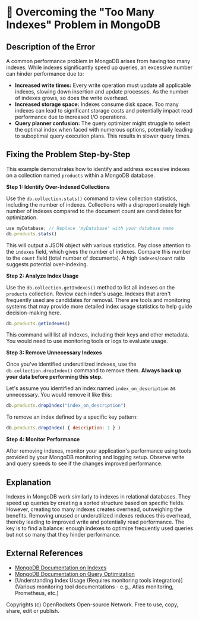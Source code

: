 # 🐞 Overcoming the "Too Many Indexes" Problem in MongoDB


## Description of the Error

A common performance problem in MongoDB arises from having too many indexes. While indexes significantly speed up queries, an excessive number can hinder performance due to:

* **Increased write times:** Every write operation must update all applicable indexes, slowing down insertion and update processes.  As the number of indexes grows, so does the write overhead.
* **Increased storage space:** Indexes consume disk space.  Too many indexes can lead to significant storage costs and potentially impact read performance due to increased I/O operations.
* **Query planner confusion:** The query optimizer might struggle to select the optimal index when faced with numerous options, potentially leading to suboptimal query execution plans.  This results in slower query times.


## Fixing the Problem Step-by-Step

This example demonstrates how to identify and address excessive indexes on a collection named `products` within a MongoDB database.

**Step 1: Identify Over-Indexed Collections**

Use the `db.collection.stats()` command to view collection statistics, including the number of indexes.  Collections with a disproportionately high number of indexes compared to the document count are candidates for optimization.

```javascript
use myDatabase; // Replace 'myDatabase' with your database name
db.products.stats()
```

This will output a JSON object with various statistics. Pay close attention to the `indexes` field, which gives the number of indexes.  Compare this number to the `count` field (total number of documents).  A high `indexes`/`count` ratio suggests potential over-indexing.


**Step 2: Analyze Index Usage**

Use the `db.collection.getIndexes()` method to list all indexes on the `products` collection.  Review each index's usage.  Indexes that aren't frequently used are candidates for removal.  There are tools and monitoring systems that may provide more detailed index usage statistics to help guide decision-making here.

```javascript
db.products.getIndexes()
```

This command will list all indexes, including their keys and other metadata.  You would need to use monitoring tools or logs to evaluate usage.


**Step 3: Remove Unnecessary Indexes**

Once you've identified underutilized indexes, use the `db.collection.dropIndex()` command to remove them.  **Always back up your data before performing this step.**

Let's assume you identified an index named `index_on_description` as unnecessary.  You would remove it like this:

```javascript
db.products.dropIndex("index_on_description")
```

To remove an index defined by a specific key pattern:
```javascript
db.products.dropIndex( { description: 1 } )
```

**Step 4: Monitor Performance**

After removing indexes, monitor your application's performance using tools provided by your MongoDB monitoring and logging setup.  Observe write and query speeds to see if the changes improved performance.


## Explanation

Indexes in MongoDB work similarly to indexes in relational databases. They speed up queries by creating a sorted structure based on specific fields. However, creating too many indexes creates overhead, outweighing the benefits.  Removing unused or underutilized indexes reduces this overhead, thereby leading to improved write and potentially read performance. The key is to find a balance: enough indexes to optimize frequently used queries but not so many that they hinder performance.


## External References

* [MongoDB Documentation on Indexes](https://www.mongodb.com/docs/manual/indexes/)
* [MongoDB Documentation on Query Optimization](https://www.mongodb.com/docs/manual/tutorial/query-optimization/)
* [Understanding Index Usage (Requires monitoring tools integration)](Various monitoring tool documentations -  e.g., Atlas monitoring, Prometheus, etc.)



Copyrights (c) OpenRockets Open-source Network. Free to use, copy, share, edit or publish.

